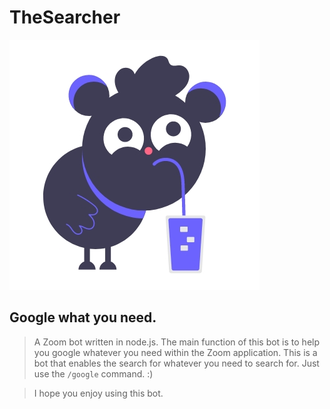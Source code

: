 # TheSearcher

![Logo](README_RESOURCES/LOGO.jpg)

## Google what you need.
> A Zoom bot written in node.js. The main function of this bot is to help you google whatever you need within the Zoom application.
This is a bot that enables the search for whatever you need to search for. Just use the `/google` command. :)

> I hope you enjoy using this bot.
